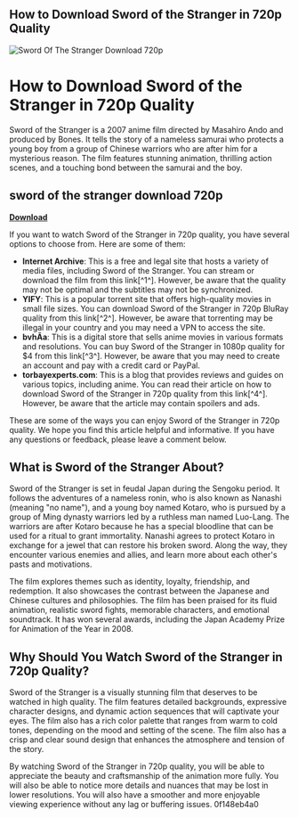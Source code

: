 ## How to Download Sword of the Stranger in 720p Quality

 
![Sword Of The Stranger Download 720p](https://encrypted-tbn3.gstatic.com/images?q=tbn:ANd9GcQrtXklL__B_7c6rvmOfwxVosO3LXd5ZdhgGxbeQaetPcbujFi9j0-7IXgA)

 
# How to Download Sword of the Stranger in 720p Quality
 
Sword of the Stranger is a 2007 anime film directed by Masahiro Ando and produced by Bones. It tells the story of a nameless samurai who protects a young boy from a group of Chinese warriors who are after him for a mysterious reason. The film features stunning animation, thrilling action scenes, and a touching bond between the samurai and the boy.
 
## sword of the stranger download 720p


[**Download**](https://www.google.com/url?q=https%3A%2F%2Fbyltly.com%2F2tKyWA&sa=D&sntz=1&usg=AOvVaw0qZ8p4mmbmxujLbMmIrG7R)

 
If you want to watch Sword of the Stranger in 720p quality, you have several options to choose from. Here are some of them:
 
- **Internet Archive**: This is a free and legal site that hosts a variety of media files, including Sword of the Stranger. You can stream or download the film from this link[^1^]. However, be aware that the quality may not be optimal and the subtitles may not be synchronized.
- **YIFY**: This is a popular torrent site that offers high-quality movies in small file sizes. You can download Sword of the Stranger in 720p BluRay quality from this link[^2^]. However, be aware that torrenting may be illegal in your country and you may need a VPN to access the site.
- **bvhÃ­a**: This is a digital store that sells anime movies in various formats and resolutions. You can buy Sword of the Stranger in 1080p quality for $4 from this link[^3^]. However, be aware that you may need to create an account and pay with a credit card or PayPal.
- **torbayexperts.com**: This is a blog that provides reviews and guides on various topics, including anime. You can read their article on how to download Sword of the Stranger in 720p quality from this link[^4^]. However, be aware that the article may contain spoilers and ads.

These are some of the ways you can enjoy Sword of the Stranger in 720p quality. We hope you find this article helpful and informative. If you have any questions or feedback, please leave a comment below.
  
## What is Sword of the Stranger About?
 
Sword of the Stranger is set in feudal Japan during the Sengoku period. It follows the adventures of a nameless ronin, who is also known as Nanashi (meaning "no name"), and a young boy named Kotaro, who is pursued by a group of Ming dynasty warriors led by a ruthless man named Luo-Lang. The warriors are after Kotaro because he has a special bloodline that can be used for a ritual to grant immortality. Nanashi agrees to protect Kotaro in exchange for a jewel that can restore his broken sword. Along the way, they encounter various enemies and allies, and learn more about each other's pasts and motivations.
 
The film explores themes such as identity, loyalty, friendship, and redemption. It also showcases the contrast between the Japanese and Chinese cultures and philosophies. The film has been praised for its fluid animation, realistic sword fights, memorable characters, and emotional soundtrack. It has won several awards, including the Japan Academy Prize for Animation of the Year in 2008.
  
## Why Should You Watch Sword of the Stranger in 720p Quality?
 
Sword of the Stranger is a visually stunning film that deserves to be watched in high quality. The film features detailed backgrounds, expressive character designs, and dynamic action sequences that will captivate your eyes. The film also has a rich color palette that ranges from warm to cold tones, depending on the mood and setting of the scene. The film also has a crisp and clear sound design that enhances the atmosphere and tension of the story.
 
By watching Sword of the Stranger in 720p quality, you will be able to appreciate the beauty and craftsmanship of the animation more fully. You will also be able to notice more details and nuances that may be lost in lower resolutions. You will also have a smoother and more enjoyable viewing experience without any lag or buffering issues.
 0f148eb4a0
